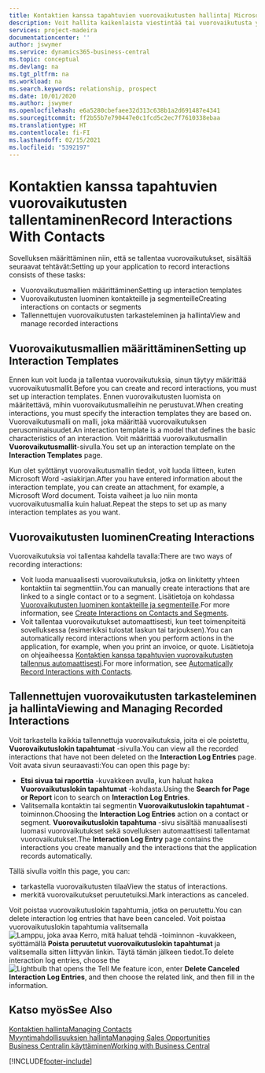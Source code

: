 ```yaml
---
title: Kontaktien kanssa tapahtuvien vuorovaikutusten hallinta| Microsoft Docs
description: Voit hallita kaikenlaista viestintää tai vuorovaikutusta yrityksesi ja kontaktiesi välillä, kuten kirjeenvaihtoa, puheluja ja kokouksia.
services: project-madeira
documentationcenter: ''
author: jswymer
ms.service: dynamics365-business-central
ms.topic: conceptual
ms.devlang: na
ms.tgt_pltfrm: na
ms.workload: na
ms.search.keywords: relationship, prospect
ms.date: 10/01/2020
ms.author: jswymer
ms.openlocfilehash: e6a5280cbefaee32d313c638b1a2d691487e4341
ms.sourcegitcommit: ff2b55b7e790447e0c1fcd5c2ec7f7610338ebaa
ms.translationtype: HT
ms.contentlocale: fi-FI
ms.lasthandoff: 02/15/2021
ms.locfileid: "5392197"
---
```

# <a name="record-interactions-with-contacts"></a><span data-ttu-id="c667f-103">Kontaktien kanssa tapahtuvien vuorovaikutusten tallentaminen</span><span class="sxs-lookup"><span data-stu-id="c667f-103">Record Interactions With Contacts</span></span>
<span data-ttu-id="c667f-104">Sovelluksen määrittäminen niin, että se tallentaa vuorovaikutukset, sisältää seuraavat tehtävät:</span><span class="sxs-lookup"><span data-stu-id="c667f-104">Setting up your application to record interactions consists of these tasks:</span></span>

* <span data-ttu-id="c667f-105">Vuorovaikutusmallien määrittäminen</span><span class="sxs-lookup"><span data-stu-id="c667f-105">Setting up interaction templates</span></span>  
* <span data-ttu-id="c667f-106">Vuorovaikutusten luominen kontakteille ja segmenteille</span><span class="sxs-lookup"><span data-stu-id="c667f-106">Creating interactions on contacts or segments</span></span>  
* <span data-ttu-id="c667f-107">Tallennettujen vuorovaikutusten tarkasteleminen ja hallinta</span><span class="sxs-lookup"><span data-stu-id="c667f-107">View and manage recorded interactions</span></span>  

##  <a name="setting-up-interaction-templates"></a><span data-ttu-id="c667f-108">Vuorovaikutusmallien määrittäminen</span><span class="sxs-lookup"><span data-stu-id="c667f-108">Setting up Interaction Templates</span></span>
<span data-ttu-id="c667f-109">Ennen kun voit luoda ja tallentaa vuorovaikutuksia, sinun täytyy määrittää vuorovaikutusmallit.</span><span class="sxs-lookup"><span data-stu-id="c667f-109">Before you can create and record interactions, you must set up interaction templates.</span></span> <span data-ttu-id="c667f-110">Ennen vuorovaikutusten luomista on määritettävä, mihin vuorovaikutusmalleihin ne perustuvat.</span><span class="sxs-lookup"><span data-stu-id="c667f-110">When creating interactions, you must specify the interaction templates they are based on.</span></span> <span data-ttu-id="c667f-111">Vuorovaikutusmalli on malli, joka määrittää vuorovaikutuksen perusominaisuudet.</span><span class="sxs-lookup"><span data-stu-id="c667f-111">An interaction template is a model that defines the basic characteristics of an interaction.</span></span>
<span data-ttu-id="c667f-112">Voit määrittää vuorovaikutusmallin **Vuorovaikutusmallit**-sivulla.</span><span class="sxs-lookup"><span data-stu-id="c667f-112">You set up an interaction template on the **Interaction Templates** page.</span></span>

<span data-ttu-id="c667f-113">Kun olet syöttänyt vuorovaikutusmallin tiedot, voit luoda liitteen, kuten Microsoft Word -asiakirjan.</span><span class="sxs-lookup"><span data-stu-id="c667f-113">After you have entered information about the interaction template, you can create an attachment, for example, a Microsoft Word document.</span></span> <span data-ttu-id="c667f-114">Toista vaiheet ja luo niin monta vuorovaikutusmallia kuin haluat.</span><span class="sxs-lookup"><span data-stu-id="c667f-114">Repeat the steps to set up as many interaction templates as you want.</span></span>  

## <a name="creating-interactions"></a><span data-ttu-id="c667f-115">Vuorovaikutusten luominen</span><span class="sxs-lookup"><span data-stu-id="c667f-115">Creating Interactions</span></span>
<span data-ttu-id="c667f-116">Vuorovaikutuksia voi tallentaa kahdella tavalla:</span><span class="sxs-lookup"><span data-stu-id="c667f-116">There are two ways of recording interactions:</span></span>

* <span data-ttu-id="c667f-117">Voit luoda manuaalisesti vuorovaikutuksia, jotka on linkitetty yhteen kontaktiin tai segmenttiin.</span><span class="sxs-lookup"><span data-stu-id="c667f-117">You can manually create interactions that are linked to a single contact or to a segment.</span></span> <span data-ttu-id="c667f-118">Lisätietoja on kohdassa [Vuorovaikutusten luominen kontakteille ja segmenteille](marketing-how-create-interactions.md).</span><span class="sxs-lookup"><span data-stu-id="c667f-118">For more information, see [Create Interactions on Contacts and Segments](marketing-how-create-interactions.md).</span></span>  
* <span data-ttu-id="c667f-119">Voit tallentaa vuorovaikutukset automaattisesti, kun teet toimenpiteitä sovelluksessa (esimerkiksi tulostat laskun tai tarjouksen).</span><span class="sxs-lookup"><span data-stu-id="c667f-119">You can automatically record interactions when you perform actions in the application, for example, when you print an invoice, or quote.</span></span> <span data-ttu-id="c667f-120">Lisätietoja on ohjeaiheessa [Kontaktien kanssa tapahtuvien vuorovaikutusten tallennus automaattisesti](marketing-auto-record-interactions.md).</span><span class="sxs-lookup"><span data-stu-id="c667f-120">For more information, see [Automatically Record Interactions with Contacts](marketing-auto-record-interactions.md).</span></span>

## <a name="viewing-and-managing-recorded-interactions"></a><span data-ttu-id="c667f-121">Tallennettujen vuorovaikutusten tarkasteleminen ja hallinta</span><span class="sxs-lookup"><span data-stu-id="c667f-121">Viewing and Managing Recorded Interactions</span></span>
<span data-ttu-id="c667f-122">Voit tarkastella kaikkia tallennettuja vuorovaikutuksia, joita ei ole poistettu, **Vuorovaikutuslokin tapahtumat** -sivulla.</span><span class="sxs-lookup"><span data-stu-id="c667f-122">You can view all the recorded interactions that have not been deleted on the **Interaction Log Entries** page.</span></span> <span data-ttu-id="c667f-123">Voit avata sivun seuraavasti:</span><span class="sxs-lookup"><span data-stu-id="c667f-123">You can open this page by:</span></span>

* <span data-ttu-id="c667f-124">**Etsi sivua tai raporttia** -kuvakkeen avulla, kun haluat hakea **Vuorovaikutuslokin tapahtumat** -kohdasta.</span><span class="sxs-lookup"><span data-stu-id="c667f-124">Using the **Search for Page or Report** icon to search on **Interaction Log Entries**.</span></span>
* <span data-ttu-id="c667f-125">Valitsemalla kontaktin tai segmentin **Vuorovaikutuslokin tapahtumat** -toiminnon.</span><span class="sxs-lookup"><span data-stu-id="c667f-125">Choosing the **Interaction Log Entries** action on a contact or segment.</span></span>
  <span data-ttu-id="c667f-126">**Vuorovaikutuslokin tapahtuma** -sivu sisältää manuaalisesti luomasi vuorovaikutukset sekä sovelluksen automaattisesti tallentamat vuorovaikutukset.</span><span class="sxs-lookup"><span data-stu-id="c667f-126">The **Interaction Log Entry** page contains the interactions you create manually and the interactions that the application records automatically.</span></span>

<span data-ttu-id="c667f-127">Tällä sivulla voit</span><span class="sxs-lookup"><span data-stu-id="c667f-127">In this page, you can:</span></span>

* <span data-ttu-id="c667f-128">tarkastella vuorovaikutusten tilaa</span><span class="sxs-lookup"><span data-stu-id="c667f-128">View the status of interactions.</span></span>
* <span data-ttu-id="c667f-129">merkitä vuorovaikutukset peruutetuiksi.</span><span class="sxs-lookup"><span data-stu-id="c667f-129">Mark interactions as canceled.</span></span>

<span data-ttu-id="c667f-130">Voit poistaa vuorovaikutuslokin tapahtumia, jotka on peruutettu.</span><span class="sxs-lookup"><span data-stu-id="c667f-130">You can delete interaction log entries that have been canceled.</span></span> <span data-ttu-id="c667f-131">Voit poistaa vuorovaikutuslokin tapahtumia valitsemalla ![Lamppu, joka avaa Kerro, mitä haluat tehdä -toiminnon](media/ui-search/search_small.png "Kerro, mitä haluat tehdä") -kuvakkeen, syöttämällä **Poista peruutetut vuorovaikutuslokin tapahtumat** ja valitsemalla sitten liittyvän linkin. Täytä tämän jälkeen tiedot.</span><span class="sxs-lookup"><span data-stu-id="c667f-131">To delete interaction log entries, choose the ![Lightbulb that opens the Tell Me feature](media/ui-search/search_small.png "Tell me what you want to do") icon, enter **Delete Canceled Interaction Log Entries**, and then choose the related link, and then fill in the information.</span></span>

## <a name="see-also"></a><span data-ttu-id="c667f-132">Katso myös</span><span class="sxs-lookup"><span data-stu-id="c667f-132">See Also</span></span>
[<span data-ttu-id="c667f-133">Kontaktien hallinta</span><span class="sxs-lookup"><span data-stu-id="c667f-133">Managing Contacts</span></span>](marketing-contacts.md)  
[<span data-ttu-id="c667f-134">Myyntimahdollisuuksien hallinta</span><span class="sxs-lookup"><span data-stu-id="c667f-134">Managing Sales Opportunities</span></span>](marketing-manage-sales-opportunities.md)  
[<span data-ttu-id="c667f-135">Business Centralin käyttäminen</span><span class="sxs-lookup"><span data-stu-id="c667f-135">Working with Business Central</span></span>](ui-work-product.md)  


[!INCLUDE[footer-include](includes/footer-banner.md)]